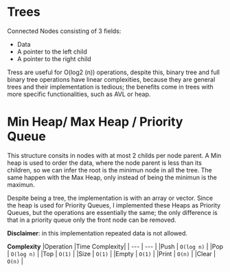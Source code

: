 # Trees

Connected Nodes consisting of 3 fields: 
- Data 
- A pointer to the left child
- A pointer to the right child

Tress are useful for O(log2 (n)) operations, despite this, binary tree and full binary tree operations have linear complexities, because they are general trees and their implementation is tedious; the benefits come in trees with more specific functionalities, such as AVL or heap. 

# Min Heap/ Max Heap / Priority Queue

This structure consits in nodes with at most 2 childs per node parent. A Min heap is used to order the data, where the node parent is less than its children, so we can infer the root is the minimun node in all the tree. The same happen with the Max Heap, only instead of being the minimun is the maximun.

Despite being a tree, the implementation is with an array or vector.
Since the heap is used for Priority Queues, I implemented these Heaps as Priority Queues, but the operations are essentially the same; the only difference is that in a priority queue only the front node can be removed.

**Disclaimer**: in this implementation repeated data is not allowed.

**Complexity**
|Operation      |Time Complexity|
|      ---      |      ---      |
|Push           |    `O(log n)` |
|Pop            |    `O(log n)` |
|Top            |    `O(1)`     |
|Size           |    `O(1)`     |
|Empty          |    `O(1)`     |
|Print          |    `O(n)`     |
|Clear          |    `O(n)`     |